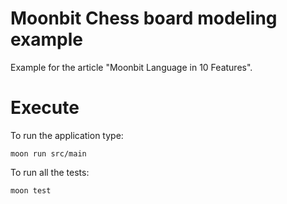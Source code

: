 # Moonbit Chess board modeling example

Example for the article "Moonbit Language in 10 Features".

# Execute

To run the application type:

```
moon run src/main
```

To run all the tests:

```
moon test
```
